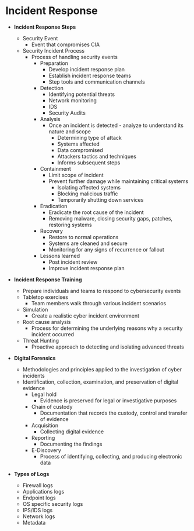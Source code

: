 # Incident Response

- **Incident Response Steps**
  - Security Event
    - Event that compromises CIA
  - Security Incident Process
    - Process of handling security events
      - Preparation
        - Develop incident response plan
        - Establish incident response teams
        - Step tools and communication channels
      - Detection
        - Identifying potential threats
        - Network monitoring
        - IDS
        - Security Audits
      - Analysis
        - Once an incident is detected - analyze to understand its nature and scope
          - Determining type of attack
          - Systems affected
          - Data compromised
          - Attackers tactics and techniques
          - Informs subsequent steps
      - Containment
        - Limit scope of incident
        - Prevent further damage while maintaining critical systems
          - Isolating affected systems
          - Blocking malicious traffic
          - Temporarily shutting down services
      - Eradication
        - Eradicate the root cause of the incident
        - Removing malware, closing security gaps, patches, restoring systems
      - Recovery
        - Restore to normal operations
        - Systems are cleaned and secure
        - Monitoring for any signs of recurrence or fallout
      - Lessons learned
        - Post incident review
        - Improve incident response plan

- **Incident Response Training**
  - Prepare individuals and teams to respond to cybersecurity events
  - Tabletop exercises
    - Team members walk through various incident scenarios
  - Simulation
    - Create a realistic cyber incident environment
  - Root cause analysis
    - Process for determining the underlying reasons why a security incident occurred
  - Threat Hunting
    - Proactive approach to detecting and isolating advanced threats

- **Digital Forensics**
  - Methodologies and principles applied to the investigation of cyber incidents
  - Identification, collection, examination, and preservation of digital evidence
    - Legal hold
      - Evidence is preserved for legal or investigative purposes
    - Chain of custody
      - Documentation that records the custody, control and transfer of evidence
    - Acquisition
      - Collecting digital evidence
    - Reporting
      - Documenting the findings
    - E-Discovery
      - Process of identifying, collecting, and producing electronic data

- **Types of Logs**
  - Firewall logs
  - Applications logs
  - Endpoint logs
  - OS specific security logs
  - IPS/IDS logs
  - Network logs
  - Metadata